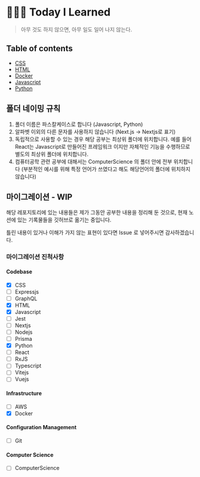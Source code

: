 # 👨🏻‍💻 Today I Learned
> 아무 것도 하지 않으면, 아무 일도 일어 나지 않는다.

## Table of contents
* [CSS](./CSS)
* [HTML](./HTML)
* [Docker](./Docker)
* [Javascript](./Javascript)
* [Python](./Python)

## 폴더 네이밍 규칙
1. 폴더 이름은 파스칼케이스로 합니다 (Javascript, Python)
2. 알파벳 이외의 다른 문자를 사용하지 않습니다 (Next.js -> Nextjs로 표기)
3. 독립적으로 사용할 수 있는 경우 해당 공부는 최상위 폴더에 위치합니다. 예를 들어 React는 Javascript로 만들어진 프레임워크 이지만 자체적인 기능을 수행하므로 별도의 최상위 폴더에 위치합니다.
4. 컴퓨터공학 관련 공부에 대해서는 ComputerScience 의 폴더 안에 전부 위치합니다 (부분적인 예시를 위해 특정 언어가 쓰였다고 해도 해당언어의 폴더에 위치하지 않습니다)

## 마이그레이션 - WIP
해당 레포지토리에 있는 내용들은 제가 그동안 공부한 내용을 정리해 둔 것으로, 현재 노션에 있는 기록물들을 깃허브로 옮기는 중입니다.

틀린 내용이 있거나 이해가 가지 않는 표현이 있다면 Issue 로 넣어주시면 감사하겠습니다.

### 마이그레이션 진척사항
#### Codebase
- [X] CSS
- [ ] Expressjs
- [ ] GraphQL
- [X] HTML
- [X] Javascript
- [ ] Jest
- [ ] Nextjs
- [ ] Nodejs
- [ ] Prisma
- [X] Python
- [ ] React
- [ ] RxJS
- [ ] Typescript
- [ ] Vitejs
- [ ] Vuejs

#### Infrastructure
- [ ] AWS
- [X] Docker

#### Configuration Management
- [ ] Git

#### Computer Science
- [ ] ComputerScience

